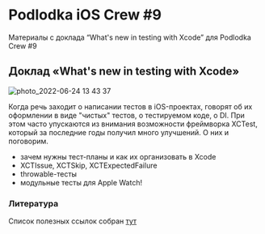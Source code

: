 # Podlodka iOS Crew #9

Материалы с доклада “What's new in testing with Xcode” для Podlodka Crew #9

## Доклад «What's new in testing with Xcode»

![photo_2022-06-24 13 43 37](https://user-images.githubusercontent.com/1902763/175519272-7f715d2f-56f5-4288-9a65-32aa57fe14ea.jpeg)

Когда речь заходит о написании тестов в iOS-проектах, говорят об их оформлении в виде "чистых" тестов, о тестируемом коде, о DI. При этом часто упускаются из внимания возможности фреймворка XCTest, который за последние годы получил  много улучшений. О них и поговорим.

- зачем нужны тест-планы и как их организовать в Xcode
- XCTIssue, XCTSkip, XCTExpectedFailure
- throwable-тесты
- модульные тесты для Apple Watch!

### Литература

Список полезных ссылок собран [тут](https://gist.github.com/Brain89/38dbba68da1b66ec24567a123f7f0bae)
